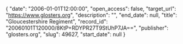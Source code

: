 {
  "date": "2006-01-01T12:00:00", 
  "open_access": false, 
  "target_url": "https://www.glosters.org", 
  "description": "", 
  "end_date": null, 
  "title": "Gloucestershire Regiment", 
  "record_id": "20060101T120000/8KtP+RDYPR27T9StUhP7JA==", 
  "publisher": "glosters.org", 
  "slug": 49627, 
  "start_date": null
}

